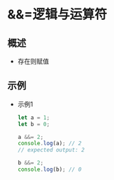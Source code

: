 # &&=逻辑与运算符

## 概述

  - 存在则赋值

## 示例

  - 示例1

    ```javascript
    let a = 1;
    let b = 0;

    a &&= 2;
    console.log(a); // 2
    // expected output: 2

    b &&= 2;
    console.log(b); // 0
    ```
